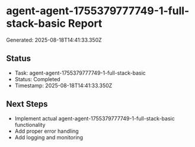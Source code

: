 # agent-agent-1755379777749-1-full-stack-basic Report

Generated: 2025-08-18T14:41:33.350Z

## Status
- Task: agent-agent-1755379777749-1-full-stack-basic
- Status: Completed
- Timestamp: 2025-08-18T14:41:33.350Z

## Next Steps
- Implement actual agent-agent-1755379777749-1-full-stack-basic functionality
- Add proper error handling
- Add logging and monitoring
